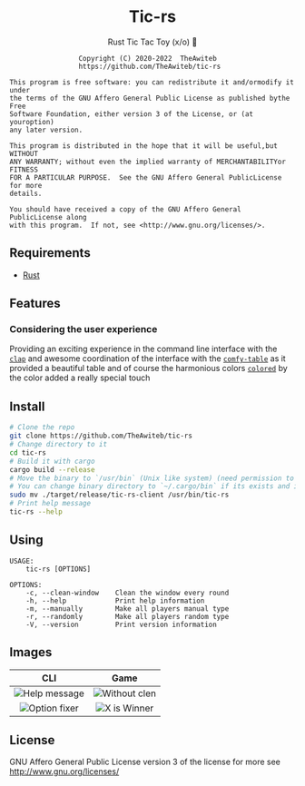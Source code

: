 <div align="center">

# Tic-rs
Rust Tic Tac Toy (x/o) 🦀

</div>

```
                 Copyright (C) 2020-2022  TheAwiteb
                 https://github.com/TheAwiteb/tic-rs

This program is free software: you can redistribute it and/ormodify it under
the terms of the GNU Affero General Public License as published bythe Free
Software Foundation, either version 3 of the License, or (at youroption)
any later version.

This program is distributed in the hope that it will be useful,but WITHOUT
ANY WARRANTY; without even the implied warranty of MERCHANTABILITYor FITNESS
FOR A PARTICULAR PURPOSE.  See the GNU Affero General PublicLicense for more
details.

You should have received a copy of the GNU Affero General PublicLicense along
with this program.  If not, see <http://www.gnu.org/licenses/>.
```

## Requirements
 * [Rust](https://www.rust-lang.org/)

## Features

### Considering the user experience
Providing an exciting experience in the command line interface with the [`clap`] and awesome coordination of the interface with the [`comfy-table`] as it provided a beautiful table and of course the harmonious colors [`colored`] by the color added a really special touch

[`clap`]: https://crates.io/crates/clap
[`comfy-table`]: https://crates.io/crates/comfy-table
[`colored`]: https://crates.io/crates/colored

## Install
```bash
# Clone the repo
git clone https://github.com/TheAwiteb/tic-rs
# Change directory to it
cd tic-rs
# Build it with cargo
cargo build --release
# Move the binary to `/usr/bin` (Unix like system) (need permission to move (not run))
# You can change binary directory to `~/.cargo/bin` if its exists and its in `$PATH`
sudo mv ./target/release/tic-rs-client /usr/bin/tic-rs
# Print help message
tic-rs --help
```

## Using
```
USAGE:
    tic-rs [OPTIONS]

OPTIONS:
    -c, --clean-window    Clean the window every round
    -h, --help            Print help information
    -m, --manually        Make all players manual type
    -r, --randomly        Make all players random type
    -V, --version         Print version information
```

## Images
|                    CLI                      |                    Game                    |
|:-------------------------------------------:|:------------------------------------------:|
| ![Help message](https://i.suar.me/qwK4x/l)  | ![Without clen](https://i.suar.me/NA320/l) |
| ![Option fixer](https://i.suar.me/e7qMG/l)  | ![X is Winner](https://i.suar.me/OrPzM/l) |

## License
GNU Affero General Public License version 3 of the license for more see http://www.gnu.org/licenses/